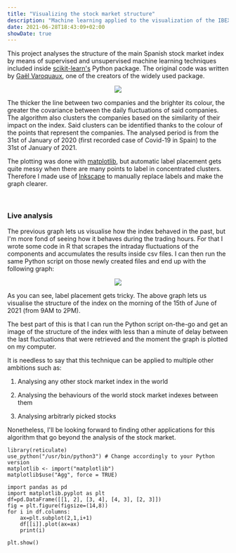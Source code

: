 ```yaml
---
title: "Visualizing the stock market structure"
description: "Machine learning applied to the visualization of the IBEX 35"
date: 2021-06-28T18:43:09+02:00
showDate: true
---
```

This project analyses the structure of the main Spanish stock market index by means of supervised and unsupervised machine learning techniques included inside [scikit-learn's](https://scikit-learn.org/stable/auto_examples/applications/plot_stock_market.html#sphx-glr-auto-examples-applications-plot-stock-market-py "Check scikit-learn's website") Python package. The original code was written by [Gaël Varoquaux](http://gael-varoquaux.info/about.html "Check Gaël's website"), one of the creators of the widely used package.

<center>
<img src="/ibex_1_year.svg"/>
</center>

The thicker the line between two companies and the brighter its colour, the greater the covariance between the daily fluctuations of said companies. The algorithm also clusters the companies based on the similarity of their impact on the index. Said clusters can be identified thanks to the colour of the points that represent the companies. The analysed period is from the 31st of January of 2020 (first recorded case of Covid-19 in Spain) to the 31st of January of 2021.

The plotting was done with [matplotlib](https://matplotlib.org/ "Check matplotlib's website"), but automatic label placement gets quite messy when there are many points to label in concentrated clusters. Therefore I made use of [Inkscape](https://inkscape.org/ "Check Inkscape's website") to manually replace labels and make the graph clearer.
<p>&nbsp;</p>

### Live analysis

The previous graph lets us visualise how the index behaved in the past, but I'm more fond of seeing how it behaves during the trading hours. For that I wrote some code in R that scrapes the intraday fluctuations of the components and accumulates the results inside csv files. I can then run the same Python script on those newly created files and end up with the following graph:

<center>
<img src="/ibex_15_jun.svg"/>
</center>

As you can see, label placement gets tricky. The above graph lets us visualise the structure of the index on the morning of the 15th of June of 2021 (from 9AM to 2PM).

The best part of this is that I can run the Python script on-the-go and get an image of the structure of the index with less than a minute of delay between the last fluctuations that were retrieved and the moment the graph is plotted on my computer.

It is needless to say that this technique can be applied to multiple other ambitions such as:

1.  <p>Analysing any other stock market index in the world</p>
2.  <p>Analysing the behaviours of the world stock market indexes between them</p>
3.  <p>Analysing arbitrarly picked stocks</p>

Nonetheless, I'll be looking forward to finding other applications for this algorithm that go beyond the analysis of the stock market.


```{r}
library(reticulate)
use_python("/usr/bin/python3") # Change accordingly to your Python version
matplotlib <- import("matplotlib")
matplotlib$use("Agg", force = TRUE)
```

```{python}
import pandas as pd
import matplotlib.pyplot as plt
df=pd.DataFrame([[1, 2], [3, 4], [4, 3], [2, 3]])
fig = plt.figure(figsize=(14,8))
for i in df.columns:
    ax=plt.subplot(2,1,i+1) 
    df[[i]].plot(ax=ax)
    print(i)

plt.show()
```
